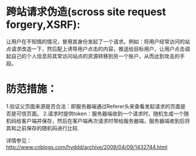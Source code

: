 # 跨站请求伪造(scross site request forgery,XSRF):
  让用户在不知情的情况，冒用其身份发起了一个请求。例如：将用户经常访问的站点请求改造一下，然后配上诱导用户点击的内容，推送给目标用户，让用户点击调起自己的个人信息将其常访问站点的资源转移到另一个账户，从而达到攻击的手段。

# 防范措施：
1.验证父页面来源是否合法：即服务器端通过Referer头来查看发起请求的页面是否是可信页面。
2.请求时提供token：服务器端收到一个请求时，随机生成一个随机码给客户端并保存，然后在客户端再次请求时带给服务器端，服务器端收到后将其和之前保存的随机码进行比较.

详情参见：
http://www.cnblogs.com/hyddd/archive/2009/04/09/1432744.html